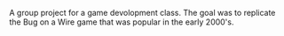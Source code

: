 
A group project for a game devolopment class. The goal was to replicate the Bug on a Wire game that was popular in the early 2000's.
